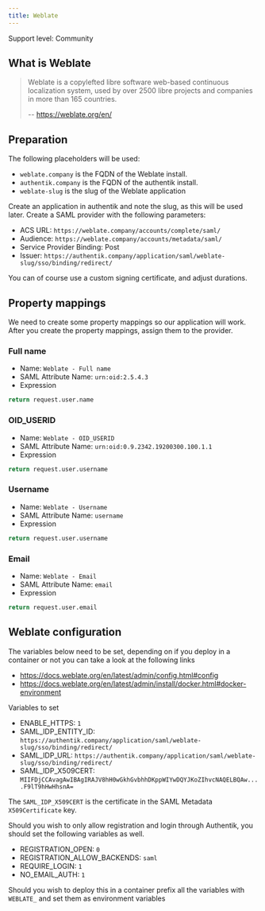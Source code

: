 ```yaml
---
title: Weblate
---
```


<span class="badge badge--secondary">Support level: Community</span>

## What is Weblate

> Weblate is a copylefted libre software web-based continuous localization system, used by over 2500 libre projects and companies in more than 165 countries.
>
> -- https://weblate.org/en/

## Preparation

The following placeholders will be used:

-   `weblate.company` is the FQDN of the Weblate install.
-   `authentik.company` is the FQDN of the authentik install.
-   `weblate-slug` is the slug of the Weblate application

Create an application in authentik and note the slug, as this will be used later. Create a SAML provider with the following parameters:

-   ACS URL: `https://weblate.company/accounts/complete/saml/`
-   Audience: `https://weblate.company/accounts/metadata/saml/`
-   Service Provider Binding: Post
-   Issuer: `https://authentik.company/application/saml/weblate-slug/sso/binding/redirect/`

You can of course use a custom signing certificate, and adjust durations.

## Property mappings

We need to create some property mappings so our application will work. After you create the property mappings, assign them to the provider.

### Full name

-   Name: `Weblate - Full name`
-   SAML Attribute Name: `urn:oid:2.5.4.3`
-   Expression

```python
return request.user.name
```

### OID_USERID

-   Name: `Weblate - OID_USERID`
-   SAML Attribute Name: `urn:oid:0.9.2342.19200300.100.1.1`
-   Expression

```python
return request.user.username
```

### Username

-   Name: `Weblate - Username`
-   SAML Attribute Name: `username`
-   Expression

```python
return request.user.username
```

### Email

-   Name: `Weblate - Email`
-   SAML Attribute Name: `email`
-   Expression

```python
return request.user.email
```

## Weblate configuration

The variables below need to be set, depending on if you deploy in a container or not you can take a look at the following links

-   https://docs.weblate.org/en/latest/admin/config.html#config
-   https://docs.weblate.org/en/latest/admin/install/docker.html#docker-environment

Variables to set

-   ENABLE_HTTPS: `1`
-   SAML_IDP_ENTITY_ID: `https://authentik.company/application/saml/weblate-slug/sso/binding/redirect/`
-   SAML_IDP_URL: `https://authentik.company/application/saml/weblate-slug/sso/binding/redirect/`
-   SAML_IDP_X509CERT: `MIIFDjCCAvagAwIBAgIRAJV8hH0wGkhGvbhhDKppWIYwDQYJKoZIhvcNAQELBQAw....F9lT9hHwHhsnA=`

The `SAML_IDP_X509CERT` is the certificate in the SAML Metadata `X509Certificate` key.

Should you wish to only allow registration and login through Authentik, you should set the following variables as well.

-   REGISTRATION_OPEN: `0`
-   REGISTRATION_ALLOW_BACKENDS: `saml`
-   REQUIRE_LOGIN: `1`
-   NO_EMAIL_AUTH: `1`

Should you wish to deploy this in a container prefix all the variables with `WEBLATE_` and set them as environment variables

